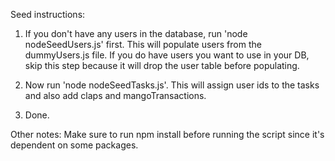 Seed instructions:

1. If you don't have any users in the database, run 'node nodeSeedUsers.js' first. This will populate users from the dummyUsers.js file. If you do have users you want to use in your DB, skip this step because it will drop the user table before populating.

2. Now run 'node nodeSeedTasks.js'. This will assign user ids to the tasks and also add claps and mangoTransactions.

3. Done.

Other notes: Make sure to run npm install before running the script since it's dependent on some packages. 